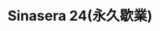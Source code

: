 ---
title: "Sinasera 24(永久歇業)"
description: "Sinasera 24(永久歇業)"
layout: shop
keywords:
  - 美食競賽
  - 台灣美食
  - 美食精選
datePublished: "2025-06-30"
dateModified: "2025-07-03"
city: "台東縣"
district: "長濱鄉"
address: "台東縣長濱鄉"
phone: "089832558"
geo: "23.277360797823285, 121.42279232649328"
google_map: "https://maps.app.goo.gl/xv6yQbSDcU37Jksz9"
footinder: "https://footinder.com.tw/%E5%8F%B0%E6%9D%B1%E7%B8%A3%E9%95%B7%E6%BF%B1%E9%84%89/5698/"
official: ""
award:
  - name: "500盤"
    year: "2024"
    entries:
      - dishes:
          - "廣藿香 玉里蓮貞豬 筆柿"

---